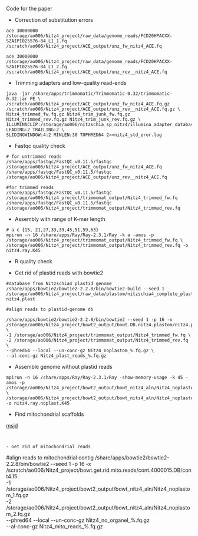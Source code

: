 Code for the paper



- Correction of substitution errors


```
ace 30000000 /storage/ao006/Nitz4_project/raw_data/genome_reads/FCD20HPACXX-SZAIPI025576-84_L1_1.fq /scratch/ao006/Nitz4_project/ACE_output/unz_fw_nitz4_ACE.fq

ace 30000000 /storage/ao006/Nitz4_project/raw_data/genome_reads/FCD20HPACXX-SZAIPI025576-84_L1_2.fq /scratch/ao006/Nitz4_project/ACE_output/unz_rev__nitz4_ACE.fq
```



- Trimming adapters and low-quality read-ends


```
java -jar /share/apps/trimmomatic/Trimmomatic-0.32/trimmomatic-0.32.jar PE \
/scratch/ao006/Nitz4_project/ACE_output/unz_fw_nitz4_ACE.fq.gz /scratch/ao006/Nitz4_project/ACE_output/unz_rev__nitz4_ACE.fq.gz \
Nitz4_trimmed_fw.fq.gz Nitz4_trim_junk_fw.fq.gz Nitz4_trimmed_rev.fq.gz Nitz4_trim_junk_rev.fq.gz \
ILLUMINACLIP:/storage/ao006/nitzschia_sp_nitz4/illumina_adapter_database/TruSeq_adapters.fa:2:40:15 LEADING:2 TRAILING:2 \
SLIDINGWINDOW:4:2 MINLEN:30 TOPHRED64 2>>nitz4_std_eror.log
```


- Fastqc quality check


```
# for untrimmed reads
/share/apps/fastqc/FastQC_v0.11.5/fastqc /storage/ao006/Nitz4_project/ACE_output/unz_fw_nitz4_ACE.fq
/share/apps/fastqc/FastQC_v0.11.5/fastqc /storage/ao006/Nitz4_project/ACE_output/unz_rev__nitz4_ACE.fq

#for trimmed reads
/share/apps/fastqc/FastQC_v0.11.5/fastqc /storage/ao006/Nitz4_project/trimmomat_output/Nitz4_trimmed_fw.fq
/share/apps/fastqc/FastQC_v0.11.5/fastqc /storage/ao006/Nitz4_project/trimmomat_output/Nitz4_trimmed_rev.fq
```

- Assembly with range of K-mer length

```
# a є {15, 21,27,33,39,45,51,59,63}
mpirun -n 16 /share/apps/Ray/Ray-2.3.1/Ray -k a -amos -p /storage/ao006/Nitz4_project/trimmomat_output/Nitz4_trimmed_fw.fq \
/storage/ao006/Nitz4_project/trimmomat_output/Nitz4_trimmed_rev.fq -o nitz4.ray.K45
```
- R quality check

- Get rid of plastid reads with bowtie2

```
#database from Nitzschia4 plastid genome
/share/apps/bowtie2/bowtie2-2.2.8/bin/bowtie2-build --seed 1 /storage/ao006/Nitz4_project/raw_data/plastom/nitzschia4_complete_plastom.fa nitz4.plast

#align reads to plastid-genome db

/share/apps/bowtie2/bowtie2-2.2.8/bin/bowtie2 --seed 1 -p 16 -x /storage/ao006/Nitz4_project/bowt2_output/bowt.DB.nitz4.plastom/nitz4.plast \
-1 /storage/ao006/Nitz4_project/trimmomat_output/Nitz4_trimmed_fw.fq \
-2 /storage/ao006/Nitz4_project/trimmomat_output/Nitz4_trimmed_rev.fq \
--phred64 --local --un-conc-gz Nitz4_noplastom_%.fq.gz \
--al-conc-gz Nitz4_plast_reads_%.fq.gz

```
- Assemble genome without plastid reads

```
mpirun -n 16 /share/apps/Ray/Ray-2.3.1/Ray -show-memory-usage -k 45 -amos -p /storage/ao006/Nitz4_project/bowt2_output/bowt_nitz4_aln/Nitz4_noplastom_1.fq  \
/storage/ao006/Nitz4_project/bowt2_output/bowt_nitz4_aln/Nitz4_noplastom_2.fq  -o nitz4.ray.noplast.K45
```

- Find mitochondrial scaffolds

[msjd](~/Desktop/Nitz4/papers/gene.fold.names.md)


```


- Get rid of mitochondrial reads

```
#align reads to mitochondrial contig
/share/apps/bowtie2/bowtie2-2.2.8/bin/bowtie2 --seed 1 -p 16 -x /scratch/ao006/Nitz4_project/bowt.get.rid.mito.reads/cont.4000015.DB/cont4.15 \
-1 /storage/ao006/Nitz4_project/bowt2_output/bowt_nitz4_aln/Nitz4_noplastom_1.fq.gz \
-2 /storage/ao006/Nitz4_project/bowt2_output/bowt_nitz4_aln/Nitz4_noplastom_2.fq.gz \
--phred64 --local --un-conc-gz Nitz4_no_organel_%.fq.gz \
--al-conc-gz Nitz4_mito_reads_%.fq.gz

```
